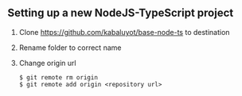 ## Setting up a new NodeJS-TypeScript project

1. Clone https://github.com/kabaluyot/base-node-ts to destination

2. Rename folder to correct name

3. Change origin url
   ```
   $ git remote rm origin
   $ git remote add origin <repository url>
   ```
